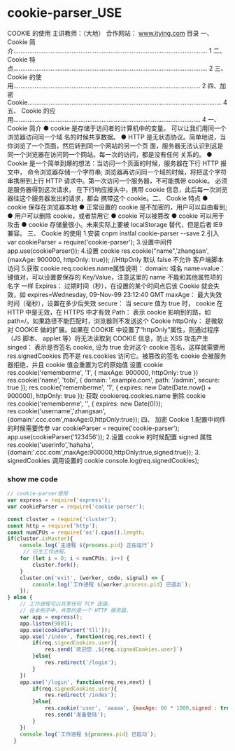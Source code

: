 # cookie-parser_USE
COOKIE 的使用
主讲教师：（大地）
合作网站： www.itying.com
目录
一、 Cookie 简介.............................................................................................................. 1
二、 Cookie 特点.............................................................................................................. 2
三、 Cookie 的使用.......................................................................................................... 2
四、加密 Cookie.............................................................................................................. 4
五、 Cookie 的应用.......................................................................................................... 4
一、 Cookie 简介
● cookie 是存储于访问者的计算机中的变量。 可以让我们用同一个浏览器访问同一个域
名的时候共享数据。
● HTTP 是无状态协议。简单地说，当你浏览了一个页面，然后转到同一个网站的另一个页
面，服务器无法认识到这是同一个浏览器在访问同一个网站。每一次的访问，都是没有任何
关系的。
● Cookie 是一个简单到爆的想法：当访问一个页面的时候，服务器在下行 HTTP 报文中，
命令浏览器存储一个字符串; 浏览器再访问同一个域的时候，将把这个字符串携带到上行
HTTP 请求中。第一次访问一个服务器，不可能携带 cookie。 必须是服务器得到这次请求，
在下行响应报头中，携带 cookie 信息，此后每一次浏览器往这个服务器发出的请求，都会
携带这个 cookie。二、 Cookie 特点
● cookie 保存在浏览器本地
● 正常设置的 cookie 是不加密的，用户可以自由看到;
● 用户可以删除 cookie，或者禁用它
● cookie 可以被篡改
● cookie 可以用于攻击
● cookie 存储量很小。未来实际上要被 localStorage 替代，但是后者 IE9 兼容。
三、 Cookie 的使用
1.安装 cnpm instlal cookie-parser --save
2.引入 var cookieParser = require('cookie-parser');
3.设置中间件
app.use(cookieParser());
4.设置 cookie
res.cookie("name",'zhangsan',{maxAge: 900000, httpOnly: true});
//HttpOnly 默认 false 不允许 客户端脚本访问
5.获取 cookie
req.cookies.name属性说明：
domain: 域名
name=value：键值对，可以设置要保存的 Key/Value，注意这里的 name 不能和其他属性项的名字
一样
Expires： 过期时间（秒），在设置的某个时间点后该 Cookie 就会失效，如 expires=Wednesday,
09-Nov-99 23:12:40 GMT
maxAge： 最大失效时间（毫秒），设置在多少后失效
secure： 当 secure 值为 true 时， cookie 在 HTTP 中是无效，在 HTTPS 中才有效
Path： 表示 cookie 影响到的路，如 path=/。如果路径不能匹配时，浏览器则不发送这个 Cookie
httpOnly： 是微软对 COOKIE 做的扩展。如果在 COOKIE 中设置了“httpOnly”属性，则通过程序（JS
脚本、 applet 等）将无法读取到 COOKIE 信息，防止 XSS 攻击产生
singed： 表示是否签名 cookie, 设为 true 会对这个 cookie 签名，这样就需要用
res.signedCookies 而不是 res.cookies 访问它。被篡改的签名 cookie 会被服务器拒绝，并且 cookie
值会重置为它的原始值
设置 cookie
res.cookie('rememberme', '1', { maxAge: 900000, httpOnly: true })
res.cookie('name', 'tobi', { domain: '.example.com', path: '/admin', secure: true });
res.cookie('rememberme', '1', { expires: new Date(Date.now() + 900000), httpOnly:
true });
获取 cookiereq.cookies.name
删除 cookie
res.cookie('rememberme', '', { expires: new Date(0)});
res.cookie('username','zhangsan',{domain:'.ccc.com',maxAge:0,httpOnly:true});
四、 加密 Cookie
1.配置中间件的时候需要传参
var cookieParser = require('cookie-parser');
app.use(cookieParser('123456'));
2.设置 cookie 的时候配置 signed 属性
res.cookie('userinfo','hahaha',{domain:'.ccc.com',maxAge:900000,httpOnly:true,signed:true});
3. signedCookies 调用设置的 cookie
console.log(req.signedCookies);

### show me code
```js
// cookie-parser使用
var express = require('express');
var cookieParser = require('cookie-parser');

const cluster = require('cluster');
const http = require('http');
const numCPUs = require('os').cpus().length;
if(cluster.isMaster){
    console.log(`主进程 ${process.pid} 正在运行`)
     // 衍生工作进程。
    for (let i = 0; i < numCPUs; i++) {
        cluster.fork();
    }
    cluster.on('exit', (worker, code, signal) => {
        console.log(`工作进程 ${worker.process.pid} 已退出`);
    });
} else {
    // 工作进程可以共享任何 TCP 连接。
    // 在本例子中，共享的是一个 HTTP 服务器。
    var app = express();
    app.listen(9001);
    app.use(cookieParser('tll'));
    app.use('/index', function(req,res,next) {
        if(req.signedCookies.user){
            res.send(`欢迎您 ,${req.signedCookies.user}`)
        }else{
            res.redirect('/login');
        }
    })
    app.use('/login', function(req,res,next) {
        if(req.signedCookies.user){
            res.redirect('/index');
        }else{
            res.cookie('user', 'aaaaa', {maxAge: 60 * 1000,signed : true});
            res.send('准备登陆');
        }
    })
    console.log(`工作进程 ${process.pid} 已启动`);
  }
```
